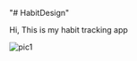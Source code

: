 "# HabitDesign" 

Hi, This is my habit tracking app

![pic1](https://github.com/Divyat26/HabitDesign/assets/138781659/20ed39e0-98c2-418c-9fb4-fba061465262)
